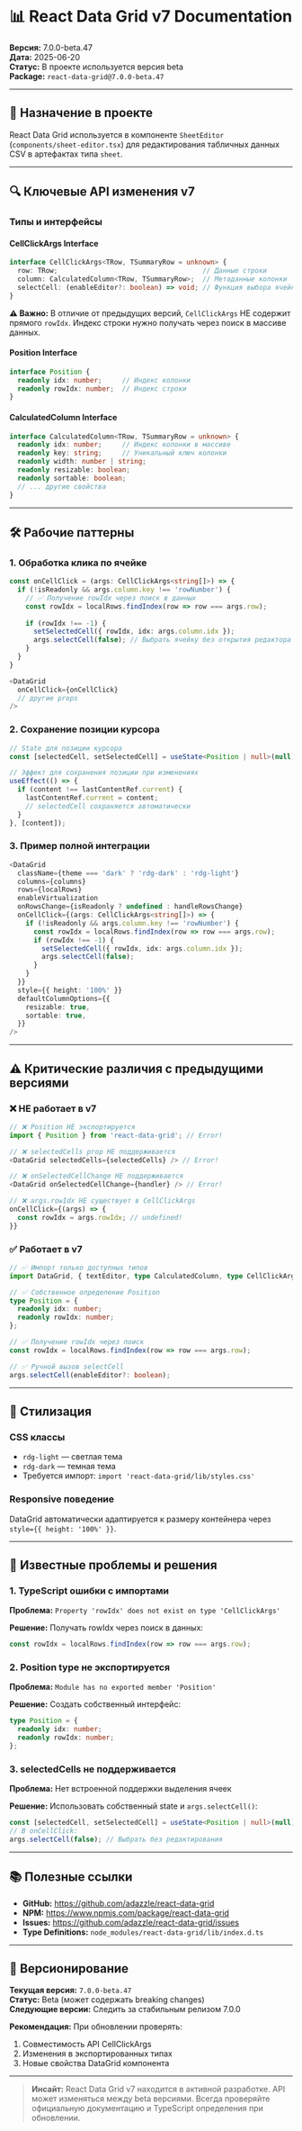 # 📊 React Data Grid v7 Documentation

**Версия:** 7.0.0-beta.47  
**Дата:** 2025-06-20  
**Статус:** В проекте используется версия beta  
**Package:** `react-data-grid@7.0.0-beta.47`

---

## 🎯 Назначение в проекте

React Data Grid используется в компоненте `SheetEditor` (`components/sheet-editor.tsx`) для редактирования табличных данных CSV в артефактах типа `sheet`.

---

## 🔍 Ключевые API изменения v7

### Типы и интерфейсы

#### CellClickArgs Interface
```typescript
interface CellClickArgs<TRow, TSummaryRow = unknown> {
  row: TRow;                                    // Данные строки
  column: CalculatedColumn<TRow, TSummaryRow>;  // Метаданные колонки
  selectCell: (enableEditor?: boolean) => void; // Функция выбора ячейки
}
```

**⚠️ Важно:** В отличие от предыдущих версий, `CellClickArgs` НЕ содержит прямого `rowIdx`. Индекс строки нужно получать через поиск в массиве данных.

#### Position Interface
```typescript
interface Position {
  readonly idx: number;     // Индекс колонки
  readonly rowIdx: number;  // Индекс строки
}
```

#### CalculatedColumn Interface
```typescript
interface CalculatedColumn<TRow, TSummaryRow = unknown> {
  readonly idx: number;     // Индекс колонки в массиве
  readonly key: string;     // Уникальный ключ колонки
  readonly width: number | string;
  readonly resizable: boolean;
  readonly sortable: boolean;
  // ... другие свойства
}
```

---

## 🛠️ Рабочие паттерны

### 1. Обработка клика по ячейке

```typescript
const onCellClick = (args: CellClickArgs<string[]>) => {
  if (!isReadonly && args.column.key !== 'rowNumber') {
    // ✅ Получение rowIdx через поиск в данных
    const rowIdx = localRows.findIndex(row => row === args.row);
    
    if (rowIdx !== -1) {
      setSelectedCell({ rowIdx, idx: args.column.idx });
      args.selectCell(false); // Выбрать ячейку без открытия редактора
    }
  }
}

<DataGrid
  onCellClick={onCellClick}
  // другие props
/>
```

### 2. Сохранение позиции курсора

```typescript
// State для позиции курсора
const [selectedCell, setSelectedCell] = useState<Position | null>(null);

// Эффект для сохранения позиции при изменениях
useEffect(() => {
  if (content !== lastContentRef.current) {
    lastContentRef.current = content;
    // selectedCell сохраняется автоматически
  }
}, [content]);
```

### 3. Пример полной интеграции

```typescript
<DataGrid
  className={theme === 'dark' ? 'rdg-dark' : 'rdg-light'}
  columns={columns}
  rows={localRows}
  enableVirtualization
  onRowsChange={isReadonly ? undefined : handleRowsChange}
  onCellClick={(args: CellClickArgs<string[]>) => {
    if (!isReadonly && args.column.key !== 'rowNumber') {
      const rowIdx = localRows.findIndex(row => row === args.row);
      if (rowIdx !== -1) {
        setSelectedCell({ rowIdx, idx: args.column.idx });
        args.selectCell(false);
      }
    }
  }}
  style={{ height: '100%' }}
  defaultColumnOptions={{
    resizable: true,
    sortable: true,
  }}
/>
```

---

## ⚠️ Критические различия с предыдущими версиями

### ❌ НЕ работает в v7
```typescript
// ❌ Position НЕ экспортируется
import { Position } from 'react-data-grid'; // Error!

// ❌ selectedCells prop НЕ поддерживается
<DataGrid selectedCells={selectedCells} /> // Error!

// ❌ onSelectedCellChange НЕ поддерживается
<DataGrid onSelectedCellChange={handler} /> // Error!

// ❌ args.rowIdx НЕ существует в CellClickArgs
onCellClick={(args) => {
  const rowIdx = args.rowIdx; // undefined!
}}
```

### ✅ Работает в v7
```typescript
// ✅ Импорт только доступных типов
import DataGrid, { textEditor, type CalculatedColumn, type CellClickArgs } from 'react-data-grid';

// ✅ Собственное определение Position
type Position = {
  readonly idx: number;
  readonly rowIdx: number;
};

// ✅ Получение rowIdx через поиск
const rowIdx = localRows.findIndex(row => row === args.row);

// ✅ Ручной вызов selectCell
args.selectCell(enableEditor?: boolean);
```

---

## 🎨 Стилизация

### CSS классы
- `rdg-light` — светлая тема
- `rdg-dark` — темная тема
- Требуется импорт: `import 'react-data-grid/lib/styles.css'`

### Responsive поведение
DataGrid автоматически адаптируется к размеру контейнера через `style={{ height: '100%' }}`.

---

## 🐛 Известные проблемы и решения

### 1. TypeScript ошибки с импортами
**Проблема:** `Property 'rowIdx' does not exist on type 'CellClickArgs'`

**Решение:** Получать rowIdx через поиск в данных:
```typescript
const rowIdx = localRows.findIndex(row => row === args.row);
```

### 2. Position type не экспортируется
**Проблема:** `Module has no exported member 'Position'`

**Решение:** Создать собственный интерфейс:
```typescript
type Position = {
  readonly idx: number;
  readonly rowIdx: number;
};
```

### 3. selectedCells не поддерживается
**Проблема:** Нет встроенной поддержки выделения ячеек

**Решение:** Использовать собственный state и `args.selectCell()`:
```typescript
const [selectedCell, setSelectedCell] = useState<Position | null>(null);
// В onCellClick:
args.selectCell(false); // Выбрать без редактирования
```

---

## 📚 Полезные ссылки

- **GitHub:** https://github.com/adazzle/react-data-grid
- **NPM:** https://www.npmjs.com/package/react-data-grid
- **Issues:** https://github.com/adazzle/react-data-grid/issues
- **Type Definitions:** `node_modules/react-data-grid/lib/index.d.ts`

---

## 🔄 Версионирование

**Текущая версия:** `7.0.0-beta.47`  
**Статус:** Beta (может содержать breaking changes)  
**Следующие версии:** Следить за стабильным релизом 7.0.0

**Рекомендация:** При обновлении проверять:
1. Совместимость API CellClickArgs
2. Изменения в экспортированных типах
3. Новые свойства DataGrid компонента

---

> **Инсайт:** React Data Grid v7 находится в активной разработке. API может изменяться между beta версиями. Всегда проверяйте официальную документацию и TypeScript определения при обновлении.